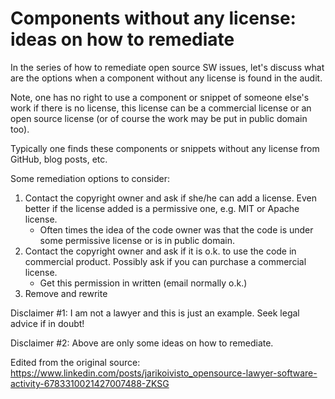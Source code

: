 # Components without any license: ideas on how to remediate

In the series of how to remediate open source SW issues, let's discuss what are the options when a component without any license is found in the audit. 

Note, one has no right to use a component or snippet of someone else's work if there is no license, this license can be a commercial license or an open source license (or of course the work may be put in public domain too).

Typically one finds these components or snippets without any license from GitHub, blog posts, etc.

Some remediation options to consider:
1. Contact the copyright owner and ask if she/he can add a license. Even better if the license added is a permissive one, e.g. MIT or Apache license.
     - Often times the idea of the code owner was that the code is under some permissive license or is in public domain.
1. Contact the copyright owner and ask if it is o.k. to use the code in commercial product. Possibly ask if you can purchase a commercial license.
    - Get this permission in written (email normally o.k.)
1. Remove and rewrite

Disclaimer #1: I am not a lawyer and this is just an example. Seek legal advice if in doubt!

Disclaimer #2: Above are only some ideas on how to remediate.


Edited from the original source: https://www.linkedin.com/posts/jarikoivisto_opensource-lawyer-software-activity-6783310021427007488-ZKSG
